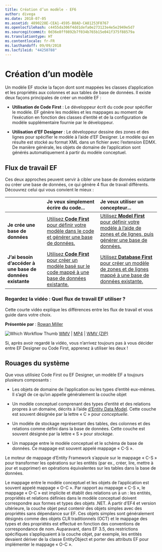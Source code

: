 ```yaml
---
title: Création d’un modèle - EF6
author: divega
ms.date: 2018-07-05
ms.assetid: 4890228E-CEA1-4595-B8AD-CA81253F8767
ms.openlocfilehash: c4455da306f4dd1defa0e273123e4e5e2949e5d7
ms.sourcegitcommit: 0d36e8ff0892b7f034b765b15e041f375f88579a
ms.translationtype: HT
ms.contentlocale: fr-FR
ms.lasthandoff: 09/09/2018
ms.locfileid: "44250788"
---
```

# <a name="creating-a-model"></a>Création d’un modèle

Un modèle EF stocke la façon dont sont mappées les classes d’application et les propriétés aux colonnes et aux tables de base de données. Il existe deux façons principales de créer un modèle EF :

- **Utilisation de Code First** : Le développeur écrit du code pour spécifier le modèle. EF génère les modèles et les mappages au moment de l’exécution en fonction des classes d’entité et de la configuration de modèle supplémentaire fournie par le développeur.

- **Utilisation d’EF Designer** : Le développeur dessine des zones et des lignes pour spécifier le modèle à l’aide d’EF Designer. Le modèle qui en résulte est stocké au format XML dans un fichier avec l’extension EDMX. De manière générale, les objets de domaine de l’application sont générés automatiquement à partir du modèle conceptuel.

## <a name="ef-workflows"></a>Flux de travail EF

Ces deux approches peuvent servir à cibler une base de données existante ou créer une base de données, ce qui génère 4 flux de travail différents.
Découvrez celui qui vous convient le mieux :  

|                                           | Je veux simplement écrire du code...                                                                                                                   | Je veux utiliser un concepteur...                                                                                                                        |
|:------------------------------------------|:-----------------------------------------------------------------------------------------------------------------------------------------------|:---------------------------------------------------------------------------------------------------------------------------------------------------|
| **Je crée une base de données**          | [Utilisez **Code First** pour définir votre modèle dans le code et générer une base de données.](~/ef6/modeling/code-first/workflows/new-database.md)           | [Utilisez **Model First** pour définir votre modèle à l’aide de zones et de lignes, puis générer une base de données.](~/ef6/modeling/designer/workflows/model-first.md)   |
| **J’ai besoin d’accéder à une base de données existante** | [Utilisez **Code First** pour créer un modèle basé sur le code mappé à une base de données existante.](~/ef6/modeling/code-first/workflows/existing-database.md) | [Utilisez **Database First** pour créer un modèle de zones et de lignes mappé à une base de données existante.](~/ef6/modeling/designer/workflows/database-first.md) |

### <a name="watch-the-video-what-ef-workflow-should-i-use"></a>Regardez la vidéo : Quel flux de travail EF utiliser ?

Cette courte vidéo explique les différences entre les flux de travail et vous guide dans votre choix.

**Présentée par** : [Rowan Miller](http://romiller.com/)

![Which Workflow Thumb](../media/whichworkflow-thumb.png) [WMV](http://download.microsoft.com/download/8/F/8/8F81F4CD-3678-4229-8D79-0C63FFA3C595/HDI_ITPro_Technet_winvideo_ChoseYourWorkflow.wmv) | [MP4](http://download.microsoft.com/download/8/F/8/8F81F4CD-3678-4229-8D79-0C63FFA3C595/HDI_ITPro_Technet_mp4video_ChoseYourWorkflow.m4v) | [WMV (ZIP)](http://download.microsoft.com/download/8/F/8/8F81F4CD-3678-4229-8D79-0C63FFA3C595/HDI_ITPro_Technet_winvideo_ChoseYourWorkflow.zip)

Si, après avoir regardé la vidéo, vous n’arrivez toujours pas à vous décider entre EF Designer ou Code First, apprenez à utiliser les deux !

## <a name="a-look-under-the-hood"></a>Rouages du système

Que vous utilisiez Code First ou EF Designer, un modèle EF a toujours plusieurs composants :

- Les objets de domaine de l’application ou les types d’entité eux-mêmes. Il s’agit de ce qu’on appelle généralement la couche objet

- Un modèle conceptuel comprenant des types d’entité et des relations propres à un domaine, décrits à l’aide [d’Entity Data Model](~/ef6/resources/glossary.md#entity-data-model). Cette couche est souvent désignée par la lettre « C » pour _conceptuelle_.

- Un modèle de stockage représentant des tables, des colonnes et des relations comme défini dans la base de données. Cette couche est souvent désignée par la lettre « S » pour _stockage_.  

- Un mappage entre le modèle conceptuel et le schéma de base de données. Ce mappage est souvent appelé mappage « C-S ».

Le moteur de mappage d’Entity Framework s’appuie sur le mappage « C-S » pour transformer les opérations sur les entités (par ex., créer, lire, mettre à jour et supprimer) en opérations équivalentes sur les tables dans la base de données.

Le mappage entre le modèle conceptuel et les objets de l’application est souvent appelé mappage « O-C ». Par rapport au mappage « C-S », le mappage « O-C » est implicite et établit des relations un à un : les entités, propriétés et relations définies dans le modèle conceptuel doivent correspondre aux formes et types des objets .NET. À partir d’EF4 et version ultérieure, la couche objet peut contenir des objets simples avec des propriétés sans dépendance sur EF. Ces objets simples sont généralement désignés comme des objets CLR traditionnels (OCT) et le mappage des types et des propriétés est effectué en fonction des conventions de correspondance de nom. Auparavant, dans EF 3.5, des restrictions spécifiques s’appliquaient à la couche objet, par exemple, les entités devaient dériver de la classe EntityObject et porter des attributs EF pour implémenter le mappage « O-C ».
